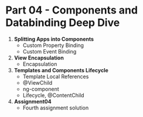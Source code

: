 # Part 04 - Components and Databinding Deep Dive

1. **Splitting Apps into Components**
    - Custom Property Binding
    - Custom Event Binding
2. **View Encapsulation**
    - Encapsulation
3. **Templates and Components Lifecycle**  
    - Template Local References
    - @ViewChild
    - ng-component
    - Lifecycle, @ContentChild
4. **Assignment04**
    - Fourth assignment solution


